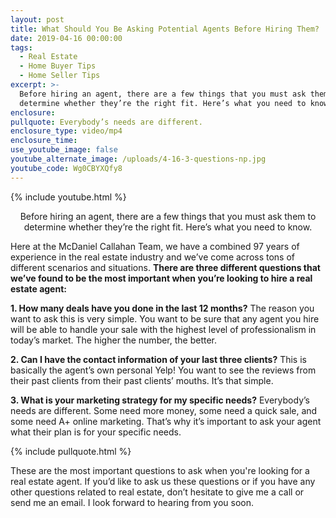 ```yaml
---
layout: post
title: What Should You Be Asking Potential Agents Before Hiring Them?
date: 2019-04-16 00:00:00
tags:
  - Real Estate
  - Home Buyer Tips
  - Home Seller Tips
excerpt: >-
  Before hiring an agent, there are a few things that you must ask them to
  determine whether they’re the right fit. Here’s what you need to know.
enclosure:
pullquote: Everybody’s needs are different.
enclosure_type: video/mp4
enclosure_time:
use_youtube_image: false
youtube_alternate_image: /uploads/4-16-3-questions-np.jpg
youtube_code: Wg0CBYXQfy8
---
```


{% include youtube.html %}

<center>Before hiring an agent, there are a few things that you must ask them to determine whether they’re the right fit. Here’s what you need to know.</center>

Here at the McDaniel Callahan Team, we have a combined 97 years of experience in the real estate industry and we’ve come across tons of different scenarios and situations. **There are three different questions that we’ve found to be the most important when you’re looking to hire a real estate agent:**

**1\. How many deals have you done in the last 12 months?** The reason you want to ask this is very simple. You want to be sure that any agent you hire will be able to handle your sale with the highest level of professionalism in today’s market. The higher the number, the better.

**2\. Can I have the contact information of your last three clients?** This is basically the agent’s own personal Yelp\! You want to see the reviews from their past clients from their past clients’ mouths. It’s that simple.

**3\. What is your marketing strategy for my specific needs?** Everybody’s needs are different. Some need more money, some need a quick sale, and some need A+ online marketing. That’s why it’s important to ask your agent what their plan is for your specific needs.

{% include pullquote.html %}

These are the most important questions to ask when you're looking for a real estate agent. If you’d like to ask us these questions or if you have any other questions related to real estate, don’t hesitate to give me a call or send me an email. I look forward to hearing from you soon.